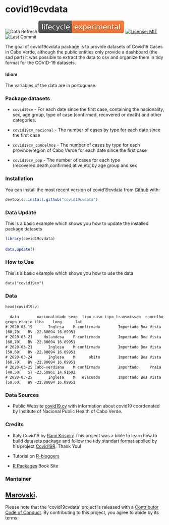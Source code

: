 
# covid19cvdata

<!-- badges: start -->
![Data Refresh](https://github.com/marovski/covid19cvdata/workflows/Data%20Refresh/badge.svg)
<a href='https://www.tidyverse.org/lifecycle/#experimental'><img src='./man/figures/lifecycle-experimental.svg' alt='Experimental lifecycle'></a>
[![License: MIT](https://img.shields.io/badge/License-MIT-yellow.svg)](https://opensource.org/licenses/MIT)
![Last Commit](https://img.shields.io/github/last-commit/google/skia.svg)

<!-- badges: end -->

The goal of covid19cvdata package is to provide datasets of Covid19 Cases in Cabo Verde, although the public entities only provide a dashboard (the sad part) it was possible to extract the data to csv and organize them in tidy format for the COVID-19 datasets.

#### Idiom
 The variables of the data are in portuguese.
 
### Package datasets

* `covid19cv` - For each date since the first case, containing the nacionality, sex, age group, type of case (confirmed, recovered or death) and other categories.

+ `covid19cv_nacional` - The number of cases by type for each date since the first case

* `covid19cv_concelhos` - The number of cases by type for each province/region of Cabo Verde for each date since the first case

* `covid19cv_pop` - The number of cases for each type (recovered,death,confirmed,ative,etc)by age group and sex



### Installation

You can install the most recent version of covid19cvdata from [Github](https://github.com/marovski/covid19cvdata) with:

``` r
devtools::install.github("covid19cvdata")
```

### Data Update

This is a basic example which shows you how to update the installed package datasets

``` r
library(covid19cvdata)

data.update()

```

### How to Use

This is a basic example which shows you how to use the data

```{r} 
data("covid19cv")
```
### Data

```{r}
head(covid19cv) 

  data        nacionalidade sexo  tipo_caso tipo_transmissao  concelho grupo_etario ilha    long      lat
# 2020-03-19       Inglesa    M confirmado        Importado Boa Vista      [60,70[   BV -22.80094 16.09951
# 2020-03-21     Holandesa    F confirmado        Importado Boa Vista      [60,70[   BV -22.80094 16.09951
# 2020-03-21       Inglesa    M confirmado        Importado Boa Vista      [50,60[   BV -22.80094 16.09951
# 2020-03-24       Inglesa    M      obito        Importado Boa Vista      [60,70[   BV -22.80094 16.09951
# 2020-03-25 Cabo-verdiana    M confirmado        Importado     Praia      [40,50[   ST -23.50961 14.91602
# 2020-03-25       Inglesa    M   evacuado        Importado Boa Vista      [50,60[   BV -22.80094 16.09951
```

### Data Sources

* Public Website [covid19.cv](www.covid19.cv) with information about covid19 coordenated by Institute of Nacional Public Health of Cabo Verde.

### Credits

* Italy Covid19 by [Rami Krispin](https://ramikrispin.github.io/italy_dash/#about): This project was a bible to learn how to build datasets package and follow the tidy standart format applied by his project [Covid19R](https://covid19r.github.io/documentation/index.html). Thank You!

* Tutorial on [R-bloggers](https://www.r-bloggers.com/creating-a-package-for-your-data-set/)

+ [R Packages](http://r-pkgs.had.co.nz/) Book Site 



### Mantainer 
[Marovski](https://github.com/marovski).
-------------------
Please note that the 'covid19cvdata' project is released with a [Contributor Code of Conduct](.github/CODE_OF_CONDUCT.md). By contributing to this project, you agree to abide by its terms.
